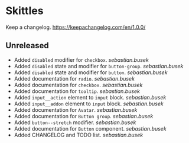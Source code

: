 # Skittles

Keep a changelog. https://keepachangelog.com/en/1.0.0/

## Unreleased
 - Added `disabled` modifier for `checkbox`. _sebastian.busek_
 - Added `disabled` state and modifier for `button-group`. _sebastian.busek_
 - Added `disabled` state and modifier for `button`. _sebastian.busek_
 - Added documentation for `radio`. _sebastian.busek_
 - Added documentation for `checkbox`. _sebastian.busek_
 - Added documentation for `tooltip`. _sebastian.busek_
 - Added `input__action` element to `input` block. _sebastian.busek_
 - Added `input__addon` element to `input` block. _sebastian.busek_
 - Added documentation for `Avatar`. _sebastian.busek_
 - Added documentation for `Button group`. _sebastian.busek_
 - Added `button--stretch` modifier. _sebastian.busek_
 - Added documentation for `Button` component. _sebastian.busek_
 - Added CHANGELOG and TODO list. _sebastian.busek_
